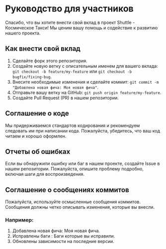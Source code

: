 # Руководство для участников

Спасибо, что вы хотите внести свой вклад в проект Shuttle - Космическое Такси! Мы ценим вашу помощь и содействие к развитию нашего проекта.

## Как внести свой вклад

1. Сделайте форк этого репозитория.
2. Создайте новую ветку с описательным именем для вашего вклада: `git checkout -b feature/my-feature` или `git checkout -b bugfix/fixing-bug`.
3. Внесите необходимые изменения и сделайте коммит: `git commit -m "Добавлена новая фича: Моя новая фича"`.
4. Отправьте вашу ветку на GitHub: `git push origin feature/my-feature`.
5. Создайте Pull Request (PR) в нашем репозитории.

## Соглашение о коде

Мы придерживаемся стандартов кодирования и рекомендуем следовать им при написании кода. Пожалуйста, убедитесь, что ваш код читаем и хорошо оформлен.

## Отчеты об ошибках

Если вы обнаружили ошибку или баг в нашем проекте, создайте Issue в нашем репозитории. Пожалуйста, опишите проблему подробно, включая шаги для воспроизведения.

## Соглашение о сообщениях коммитов

Пожалуйста, используйте осмысленные сообщения коммитов. Сообщения должны четко описывать изменения, которые вы внесли. 

### Например:
1. Добавлена новая фича: Моя новая фича.
2. Исправлены баги : Баги которые вы исправили.
3. Обновлены зависимости на последние версии.
